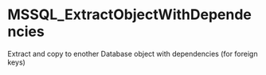 # MSSQL_ExtractObjectWithDependencies
Extract and copy to enother Database object with dependencies (for foreign keys)
